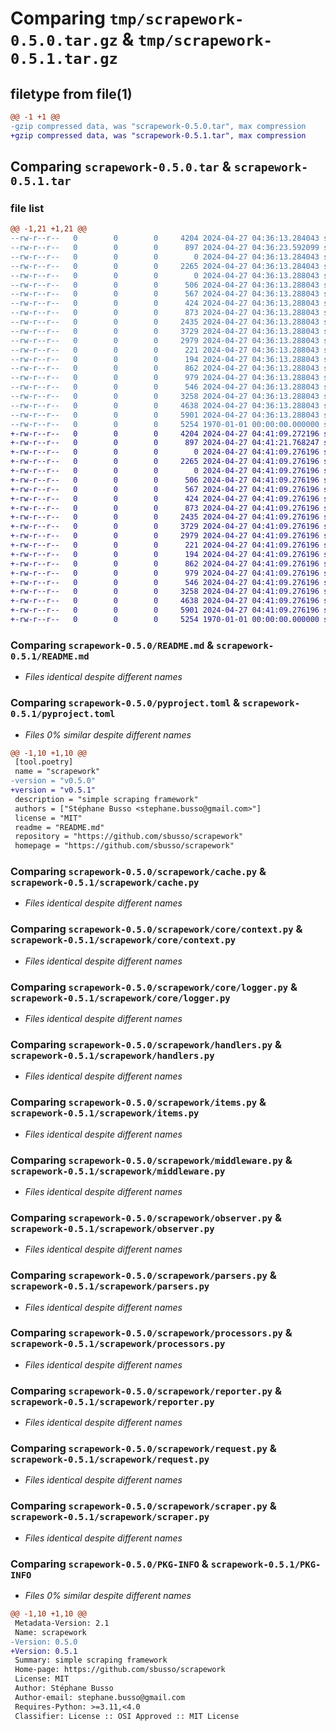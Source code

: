 # Comparing `tmp/scrapework-0.5.0.tar.gz` & `tmp/scrapework-0.5.1.tar.gz`

## filetype from file(1)

```diff
@@ -1 +1 @@
-gzip compressed data, was "scrapework-0.5.0.tar", max compression
+gzip compressed data, was "scrapework-0.5.1.tar", max compression
```

## Comparing `scrapework-0.5.0.tar` & `scrapework-0.5.1.tar`

### file list

```diff
@@ -1,21 +1,21 @@
--rw-r--r--   0        0        0     4204 2024-04-27 04:36:13.284043 scrapework-0.5.0/README.md
--rw-r--r--   0        0        0      897 2024-04-27 04:36:23.592099 scrapework-0.5.0/pyproject.toml
--rw-r--r--   0        0        0        0 2024-04-27 04:36:13.284043 scrapework-0.5.0/scrapework/__init__.py
--rw-r--r--   0        0        0     2265 2024-04-27 04:36:13.284043 scrapework-0.5.0/scrapework/cache.py
--rw-r--r--   0        0        0        0 2024-04-27 04:36:13.288043 scrapework-0.5.0/scrapework/core/__init__.py
--rw-r--r--   0        0        0      506 2024-04-27 04:36:13.288043 scrapework-0.5.0/scrapework/core/collector.py
--rw-r--r--   0        0        0      567 2024-04-27 04:36:13.288043 scrapework-0.5.0/scrapework/core/context.py
--rw-r--r--   0        0        0      424 2024-04-27 04:36:13.288043 scrapework-0.5.0/scrapework/core/http_client.py
--rw-r--r--   0        0        0      873 2024-04-27 04:36:13.288043 scrapework-0.5.0/scrapework/core/logger.py
--rw-r--r--   0        0        0     2435 2024-04-27 04:36:13.288043 scrapework-0.5.0/scrapework/handlers.py
--rw-r--r--   0        0        0     3729 2024-04-27 04:36:13.288043 scrapework-0.5.0/scrapework/items.py
--rw-r--r--   0        0        0     2979 2024-04-27 04:36:13.288043 scrapework-0.5.0/scrapework/middleware.py
--rw-r--r--   0        0        0      221 2024-04-27 04:36:13.288043 scrapework-0.5.0/scrapework/module.py
--rw-r--r--   0        0        0      194 2024-04-27 04:36:13.288043 scrapework-0.5.0/scrapework/monitors.py
--rw-r--r--   0        0        0      862 2024-04-27 04:36:13.288043 scrapework-0.5.0/scrapework/observer.py
--rw-r--r--   0        0        0      979 2024-04-27 04:36:13.288043 scrapework-0.5.0/scrapework/parsers.py
--rw-r--r--   0        0        0      546 2024-04-27 04:36:13.288043 scrapework-0.5.0/scrapework/processors.py
--rw-r--r--   0        0        0     3258 2024-04-27 04:36:13.288043 scrapework-0.5.0/scrapework/reporter.py
--rw-r--r--   0        0        0     4638 2024-04-27 04:36:13.288043 scrapework-0.5.0/scrapework/request.py
--rw-r--r--   0        0        0     5901 2024-04-27 04:36:13.288043 scrapework-0.5.0/scrapework/scraper.py
--rw-r--r--   0        0        0     5254 1970-01-01 00:00:00.000000 scrapework-0.5.0/PKG-INFO
+-rw-r--r--   0        0        0     4204 2024-04-27 04:41:09.272196 scrapework-0.5.1/README.md
+-rw-r--r--   0        0        0      897 2024-04-27 04:41:21.768247 scrapework-0.5.1/pyproject.toml
+-rw-r--r--   0        0        0        0 2024-04-27 04:41:09.276196 scrapework-0.5.1/scrapework/__init__.py
+-rw-r--r--   0        0        0     2265 2024-04-27 04:41:09.276196 scrapework-0.5.1/scrapework/cache.py
+-rw-r--r--   0        0        0        0 2024-04-27 04:41:09.276196 scrapework-0.5.1/scrapework/core/__init__.py
+-rw-r--r--   0        0        0      506 2024-04-27 04:41:09.276196 scrapework-0.5.1/scrapework/core/collector.py
+-rw-r--r--   0        0        0      567 2024-04-27 04:41:09.276196 scrapework-0.5.1/scrapework/core/context.py
+-rw-r--r--   0        0        0      424 2024-04-27 04:41:09.276196 scrapework-0.5.1/scrapework/core/http_client.py
+-rw-r--r--   0        0        0      873 2024-04-27 04:41:09.276196 scrapework-0.5.1/scrapework/core/logger.py
+-rw-r--r--   0        0        0     2435 2024-04-27 04:41:09.276196 scrapework-0.5.1/scrapework/handlers.py
+-rw-r--r--   0        0        0     3729 2024-04-27 04:41:09.276196 scrapework-0.5.1/scrapework/items.py
+-rw-r--r--   0        0        0     2979 2024-04-27 04:41:09.276196 scrapework-0.5.1/scrapework/middleware.py
+-rw-r--r--   0        0        0      221 2024-04-27 04:41:09.276196 scrapework-0.5.1/scrapework/module.py
+-rw-r--r--   0        0        0      194 2024-04-27 04:41:09.276196 scrapework-0.5.1/scrapework/monitors.py
+-rw-r--r--   0        0        0      862 2024-04-27 04:41:09.276196 scrapework-0.5.1/scrapework/observer.py
+-rw-r--r--   0        0        0      979 2024-04-27 04:41:09.276196 scrapework-0.5.1/scrapework/parsers.py
+-rw-r--r--   0        0        0      546 2024-04-27 04:41:09.276196 scrapework-0.5.1/scrapework/processors.py
+-rw-r--r--   0        0        0     3258 2024-04-27 04:41:09.276196 scrapework-0.5.1/scrapework/reporter.py
+-rw-r--r--   0        0        0     4638 2024-04-27 04:41:09.276196 scrapework-0.5.1/scrapework/request.py
+-rw-r--r--   0        0        0     5901 2024-04-27 04:41:09.276196 scrapework-0.5.1/scrapework/scraper.py
+-rw-r--r--   0        0        0     5254 1970-01-01 00:00:00.000000 scrapework-0.5.1/PKG-INFO
```

### Comparing `scrapework-0.5.0/README.md` & `scrapework-0.5.1/README.md`

 * *Files identical despite different names*

### Comparing `scrapework-0.5.0/pyproject.toml` & `scrapework-0.5.1/pyproject.toml`

 * *Files 0% similar despite different names*

```diff
@@ -1,10 +1,10 @@
 [tool.poetry]
 name = "scrapework"
-version = "v0.5.0"
+version = "v0.5.1"
 description = "simple scraping framework"
 authors = ["Stéphane Busso <stephane.busso@gmail.com>"]
 license = "MIT"
 readme = "README.md"
 repository = "https://github.com/sbusso/scrapework"
 homepage = "https://github.com/sbusso/scrapework"
```

### Comparing `scrapework-0.5.0/scrapework/cache.py` & `scrapework-0.5.1/scrapework/cache.py`

 * *Files identical despite different names*

### Comparing `scrapework-0.5.0/scrapework/core/context.py` & `scrapework-0.5.1/scrapework/core/context.py`

 * *Files identical despite different names*

### Comparing `scrapework-0.5.0/scrapework/core/logger.py` & `scrapework-0.5.1/scrapework/core/logger.py`

 * *Files identical despite different names*

### Comparing `scrapework-0.5.0/scrapework/handlers.py` & `scrapework-0.5.1/scrapework/handlers.py`

 * *Files identical despite different names*

### Comparing `scrapework-0.5.0/scrapework/items.py` & `scrapework-0.5.1/scrapework/items.py`

 * *Files identical despite different names*

### Comparing `scrapework-0.5.0/scrapework/middleware.py` & `scrapework-0.5.1/scrapework/middleware.py`

 * *Files identical despite different names*

### Comparing `scrapework-0.5.0/scrapework/observer.py` & `scrapework-0.5.1/scrapework/observer.py`

 * *Files identical despite different names*

### Comparing `scrapework-0.5.0/scrapework/parsers.py` & `scrapework-0.5.1/scrapework/parsers.py`

 * *Files identical despite different names*

### Comparing `scrapework-0.5.0/scrapework/processors.py` & `scrapework-0.5.1/scrapework/processors.py`

 * *Files identical despite different names*

### Comparing `scrapework-0.5.0/scrapework/reporter.py` & `scrapework-0.5.1/scrapework/reporter.py`

 * *Files identical despite different names*

### Comparing `scrapework-0.5.0/scrapework/request.py` & `scrapework-0.5.1/scrapework/request.py`

 * *Files identical despite different names*

### Comparing `scrapework-0.5.0/scrapework/scraper.py` & `scrapework-0.5.1/scrapework/scraper.py`

 * *Files identical despite different names*

### Comparing `scrapework-0.5.0/PKG-INFO` & `scrapework-0.5.1/PKG-INFO`

 * *Files 0% similar despite different names*

```diff
@@ -1,10 +1,10 @@
 Metadata-Version: 2.1
 Name: scrapework
-Version: 0.5.0
+Version: 0.5.1
 Summary: simple scraping framework
 Home-page: https://github.com/sbusso/scrapework
 License: MIT
 Author: Stéphane Busso
 Author-email: stephane.busso@gmail.com
 Requires-Python: >=3.11,<4.0
 Classifier: License :: OSI Approved :: MIT License
```

